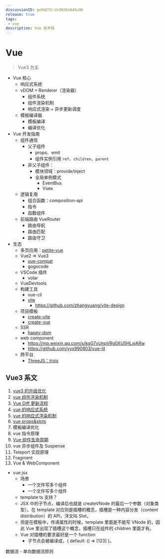 ```yaml
---
discussionID: geSH27U-UvIN36o64Gu9k
release: true
tags:
 - vue
description: Vue 技术栈
---
```


# Vue

> Vue3 为主

- Vue 核心
  - 响应式系统
  - vDOM + Renderer（渲染器）
    - 组件系统 
    - 组件渲染机制
    - 响应式渲染 + 异步更新调度
  - 模板编译器
    - 模板编译
    - 编译优化
- Vue 开发指南
  - 组件通信
    - 父子组件
      - props、emit
      - 组件实例引用 `ref`、`children`、`parent`
    - 非父子组件：
      - 模块领域：provide/inject
      - 全局单例模式  
        - EventBus
        - Vuex
  - 逻辑复用
    - 组合函数：composition-api
    - 指令
    - 函数组件
  - 前端路由 VueRouter
    - 路由导航
    - 路由匹配
    - 路由守卫
- 生态
  - 多页应用：[petite-vue](https://github.com/vuejs/petite-vue)
  - Vue2 => Vue3
    - [vue-compat](https://github.com/vuejs/core/tree/main/packages/vue-compat)
    - gogocode
  - VSCode 插件
    - volar
  - VueDevtools
  - 构建工具
    - vue-cli
    - [vite](https://github.com/vitejs/vite) 
      - https://github.com/zhangyuang/vite-design
  - 项目模板
    - [create-vite](https://github.com/vitejs/vite/tree/main/packages/create-vite)
    - [create-vue](https://github.com/vuejs/create-vue)
  - SSR
    - [happy-dom](https://github.com/capricorn86/happy-dom)
  - web component
    - https://mp.weixin.qq.com/s/kqG7xUnpVRg0XU5HLxjARw
    - https://github.com/yyx990803/vue-lit
  - 跨平台
    - [ThreeJS：trois](https://github.com/troisjs/trois)

## Vue3 系文

1. [vue3 的升级优化](./vue3的升级优化.md)
2. [vue 组件渲染机制](./vue%20组件渲染机制.md)
3. [Vue Diff 更新流程](./Vue%20Diff%20%E6%9B%B4%E6%96%B0%E6%B5%81%E7%A8%8B.md)
4. [vue 的响应式系统](./vue%20的响应式系统.md)
5. [vue 的响应式渲染机制](./vue%20的响应式渲染机制.md)
6. [vue props&slots](./vue%20props%26slots.md)
7. 模板编译优化
8. vue 指令原理
9. [Vue 组件生命周期](./Vue%20%E7%BB%84%E4%BB%B6%E7%94%9F%E5%91%BD%E5%91%A8%E6%9C%9F.md)
10. vue 异步组件及 Suspense
11. Teleport 实现原理
12. Fragment
13. Vue & WebComponent



- vue jsx
  - 场景
    - 一个文件写多个组件
    - 一个文件写多个组件
  - template ts 支持？
  - JSX 中的子节点，编译后也就是 createVNode 的最后一个参数（对象类型）。在 template 对应则是插槽的概念，插槽是一种内容分发（content distribution）的 API，洋文叫 Slot，
  - 但是在模板中，传递属性的时候，template 里面是不能写 VNode 的，因此 Vue 里出现了插槽这个概念，插槽只在组件的 children 里面才有。
  - Vue 对插槽的要求最好是一个 function
    - 子节点会被编译成，{ default: () => [123] }。


数据流
    - 单向数据流原则